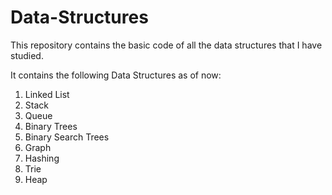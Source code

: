 # Data-Structures

This repository contains the basic code of all the data structures that I have studied. 

It contains the following Data Structures as of now:

1. Linked List
2. Stack
3. Queue
4. Binary Trees
5. Binary Search Trees
6. Graph
7. Hashing
8. Trie
9. Heap
